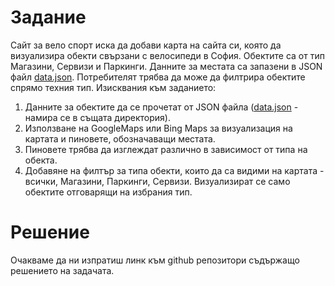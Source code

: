 # Задание

Сайт за вело спорт иска да добави карта на сайта си, която да визуализира обекти свързани с велосипеди в София. Обектите са от тип Магазини, Сервизи и Паркинги. Данните за местата са запазени в JSON файл [data.json](data.json). Потребителят трябва да може да филтрира обектите спрямо техния тип. Изисквания към заданието:

1. Данните за обектите да се прочетат от JSON файла ([data.json](data.json) - намира се в същата директория).
2. Използване на GoogleMaps или Bing Maps за визуализация на картата и пиновете, обозначаващи местата.
3. Пиновете трябва да изглеждат различно в зависимост от типа на обекта.
4. Добавяне на филтър за типа обекти, които да са видими на картата - всички, Магазини, Паркинги, Сервизи. Визуализират се само обектите отговарящи на избрания тип.

# Решение

Очакваме да ни изпратиш линк към github репозитори съдържащо решението на задачата.
